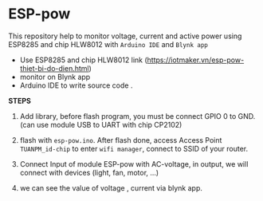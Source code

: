 # ESP-pow

This repository help to monitor voltage, current and active power using ESP8285 and chip HLW8012 with ``Arduino IDE`` and ``Blynk app``

- Use ESP8285 and chip HLW8012 link (https://iotmaker.vn/esp-pow-thiet-bi-do-dien.html)
- monitor on Blynk app 
- Arduino IDE to write source code .

**STEPS**

1. Add library, before flash program, you must be connect GPIO 0 to GND. (can use module USB to UART with chip CP2102)

2. flash with ``esp-pow.ino``. After flash done, access Access Point ``TUANPM_id-chip`` to enter ``wifi manager``, connect to SSID of your router.

3. Connect Input of module ESP-pow with AC-voltage, in output, we will connect with devices (light, fan, motor, ...)

4. we can see the value of voltage , current via blynk app. 



 
